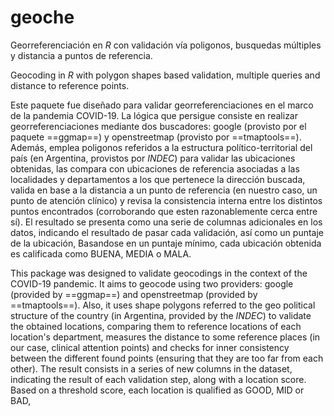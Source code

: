 # geoche

Georreferenciación en *R* con validación vía poligonos, busquedas múltiples y distancia a puntos de referencia. 

Geocoding in *R* with polygon shapes based validation, multiple queries and distance to reference points. 

Este paquete fue diseñado para validar georreferenciaciones en el marco de la pandemia COVID-19. La lógica que persigue consiste en realizar georreferenciaciones mediante dos buscadores: google (provisto por el paquete ==ggmap==) y openstreetmap (provisto por ==tmaptools==). Además, emplea poligonos referidos a la estructura político-territorial del país (en Argentina, provistos por *INDEC*) para validar las ubicaciones obtenidas, las compara con ubicaciones de referencia asociadas a las localidades y departamentos a los que pertenece la dirección buscada, valida en base a la distancia a un punto de referencia (en nuestro caso, un punto de atención clínico) y revisa la consistencia interna entre los distintos puntos encontrados (corroborando que esten razonablemente cerca entre sí). 
El resultado se presenta como una serie de columnas adicionales en los datos, indicando el resultado de pasar cada validación, así como un puntaje de la ubicación, Basandose en un puntaje mínimo, cada ubicación obtenida es calificada como BUENA, MEDIA o MALA. 

This package was designed to validate geocodings in the context of the COVID-19 pandemic. It aims to geocode using two providers: google (provided by ==ggmap==) and openstreetmap (provided by ==tmaptools==). Also, it uses shape polygons referred to the geo political structure of the country (in Argentina, provided by the *INDEC*) to validate the obtained locations, comparing them to reference locations of each location's department, measures the distance to some reference places (in our case, clinical attention points) and checks for inner consistency between the different found points (ensuring that they are too far from each other).
The result consists in a series of new columns in the dataset, indicating the result of each validation step, along with a location score. Based on a threshold score, each location is qualified as GOOD, MID or BAD,

